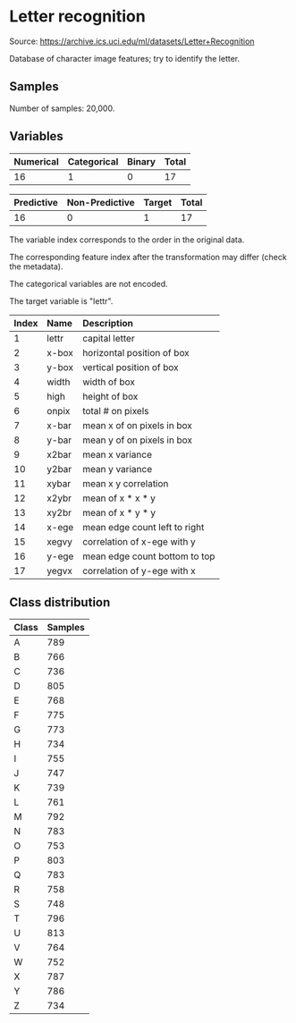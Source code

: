 # Letter recognition

Source: https://archive.ics.uci.edu/ml/datasets/Letter+Recognition

Database of character image features; try to identify the letter.

## Samples

Number of samples: 20,000.

## Variables

| Numerical | Categorical | Binary | Total |
| :--- | :--- | :--- | :--- |
| 16 | 1 | 0 | 17 |

| Predictive | Non-Predictive | Target | Total |
| :--- | :--- | :--- | :--- |
| 16 | 0 | 1 | 17 |

The variable index corresponds to the order in the original data.

The corresponding feature index after the transformation may differ (check the metadata).

The categorical variables are not encoded.

The target variable is "lettr".

| Index | Name | Description |
| :--- | :--- | :--- |
| 1 | lettr | capital letter |
| 2 | x-box | horizontal position of box |
| 3 | y-box | vertical position of box |
| 4 | width | width of box |
| 5 | high  | height of box |
| 6 | onpix | total # on pixels |
| 7 | x-bar | mean x of on pixels in box |
| 8 | y-bar | mean y of on pixels in box |
| 9 | x2bar | mean x variance |
| 10 | y2bar | mean y variance |
| 11 | xybar | mean x y correlation |
| 12 | x2ybr | mean of x * x * y |
| 13 | xy2br | mean of x * y * y |
| 14 | x-ege | mean edge count left to right |
| 15 | xegvy | correlation of x-ege with y |
| 16 | y-ege | mean edge count bottom to top |
| 17 | yegvx | correlation of y-ege with x |

## Class distribution

| Class | Samples |
| :--- | :--- |
| A | 789 |
| B | 766 |
| C | 736 |
| D | 805 |
| E | 768 |
| F | 775 |
| G | 773 |
| H | 734 |
| I | 755 |
| J | 747 |
| K | 739 |
| L | 761 |
| M | 792 |
| N | 783 |
| O | 753 |
| P | 803 |
| Q | 783 |
| R | 758 |
| S | 748 |
| T | 796 |
| U | 813 |
| V | 764 |
| W | 752 |
| X | 787 |
| Y | 786 |
| Z | 734 |